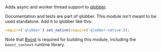 Adds async and worker thread support to [qlobber](https://github.com/davedoesdev/qlobber).

Documentation and tests are part of qlobber. This module isn't meant to be
used standalone. Add it to qlobber like this:

```javascript
require('qlobber').set_native(require('qlobber-native'));
```

Note that [Boost](https://www.boost.org/) is required for building this module,
including the `boost_context` runtime library.
